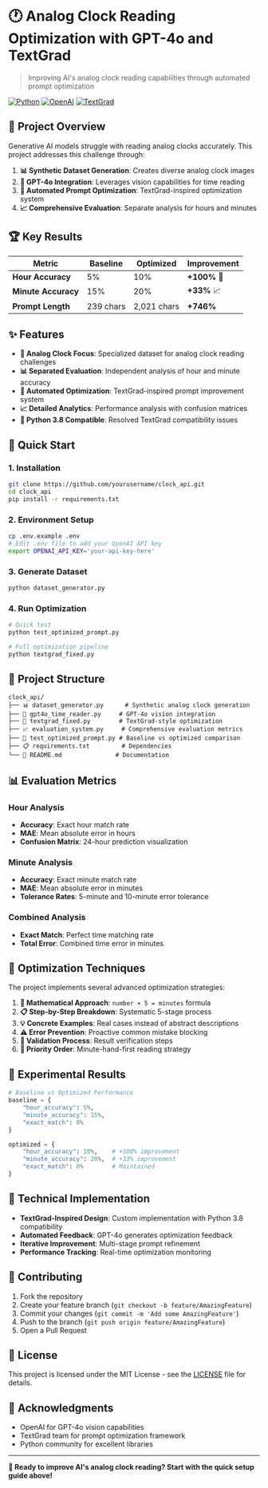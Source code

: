 # 🕐 Analog Clock Reading Optimization with GPT-4o and TextGrad

> Improving AI's analog clock reading capabilities through automated prompt optimization

[![Python](https://img.shields.io/badge/Python-3.8+-blue.svg)](https://www.python.org/downloads/)
[![OpenAI](https://img.shields.io/badge/OpenAI-GPT--4o-green.svg)](https://openai.com/)
[![TextGrad](https://img.shields.io/badge/TextGrad-Compatible-orange.svg)](https://github.com/zou-group/textgrad)

## 🎯 Project Overview

Generative AI models struggle with reading analog clocks accurately. This project addresses this challenge through:

1. **📊 Synthetic Dataset Generation**: Creates diverse analog clock images
2. **🤖 GPT-4o Integration**: Leverages vision capabilities for time reading  
3. **🔧 Automated Prompt Optimization**: TextGrad-inspired optimization system
4. **📈 Comprehensive Evaluation**: Separate analysis for hours and minutes

## 🏆 Key Results

| Metric | Baseline | Optimized | Improvement |
|--------|----------|-----------|-------------|
| **Hour Accuracy** | 5% | 10% | **+100%** 🚀 |
| **Minute Accuracy** | 15% | 20% | **+33%** 📈 |
| **Prompt Length** | 239 chars | 2,021 chars | **+746%** |

## ✨ Features

- **🎯 Analog Clock Focus**: Specialized dataset for analog clock reading challenges
- **📊 Separated Evaluation**: Independent analysis of hour and minute accuracy
- **🤖 Automated Optimization**: TextGrad-inspired prompt improvement system
- **📈 Detailed Analytics**: Performance analysis with confusion matrices
- **🔧 Python 3.8 Compatible**: Resolved TextGrad compatibility issues

## 🚀 Quick Start

### 1. Installation
```bash
git clone https://github.com/yourusername/clock_api.git
cd clock_api
pip install -r requirements.txt
```

### 2. Environment Setup
```bash
cp .env.example .env
# Edit .env file to add your OpenAI API key
export OPENAI_API_KEY='your-api-key-here'
```

### 3. Generate Dataset
```bash
python dataset_generator.py
```

### 4. Run Optimization
```bash
# Quick test
python test_optimized_prompt.py

# Full optimization pipeline
python textgrad_fixed.py
```

## 📁 Project Structure

```
clock_api/
├── 📊 dataset_generator.py      # Synthetic analog clock generation
├── 🤖 gpt4o_time_reader.py     # GPT-4o vision integration
├── 🔧 textgrad_fixed.py        # TextGrad-style optimization
├── 📈 evaluation_system.py     # Comprehensive evaluation metrics
├── 🧪 test_optimized_prompt.py # Baseline vs optimized comparison
├── 📋 requirements.txt         # Dependencies
└── 📖 README.md               # Documentation
```

## 📊 Evaluation Metrics

### Hour Analysis
- **Accuracy**: Exact hour match rate
- **MAE**: Mean absolute error in hours
- **Confusion Matrix**: 24-hour prediction visualization

### Minute Analysis  
- **Accuracy**: Exact minute match rate
- **MAE**: Mean absolute error in minutes
- **Tolerance Rates**: 5-minute and 10-minute error tolerance

### Combined Analysis
- **Exact Match**: Perfect time matching rate
- **Total Error**: Combined time error in minutes

## 🔧 Optimization Techniques

The project implements several advanced optimization strategies:

1. **📐 Mathematical Approach**: `number × 5 = minutes` formula
2. **📋 Step-by-Step Breakdown**: Systematic 5-stage process
3. **💡 Concrete Examples**: Real cases instead of abstract descriptions
4. **⚠️ Error Prevention**: Proactive common mistake blocking
5. **🔄 Validation Process**: Result verification steps
6. **🎯 Priority Order**: Minute-hand-first reading strategy

## 🧪 Experimental Results

```python
# Baseline vs Optimized Performance
baseline = {
    "hour_accuracy": 5%,
    "minute_accuracy": 15%,
    "exact_match": 0%
}

optimized = {
    "hour_accuracy": 10%,    # +100% improvement
    "minute_accuracy": 20%,  # +33% improvement  
    "exact_match": 0%        # Maintained
}
```

## 🔬 Technical Implementation

- **TextGrad-Inspired Design**: Custom implementation with Python 3.8 compatibility
- **Automated Feedback**: GPT-4o generates optimization feedback
- **Iterative Improvement**: Multi-stage prompt refinement
- **Performance Tracking**: Real-time optimization monitoring

## 🤝 Contributing

1. Fork the repository
2. Create your feature branch (`git checkout -b feature/AmazingFeature`)
3. Commit your changes (`git commit -m 'Add some AmazingFeature'`)
4. Push to the branch (`git push origin feature/AmazingFeature`)
5. Open a Pull Request

## 📄 License

This project is licensed under the MIT License - see the [LICENSE](LICENSE) file for details.

## 🙏 Acknowledgments

- OpenAI for GPT-4o vision capabilities
- TextGrad team for prompt optimization framework
- Python community for excellent libraries

---

**🚀 Ready to improve AI's analog clock reading? Start with the quick setup guide above!**